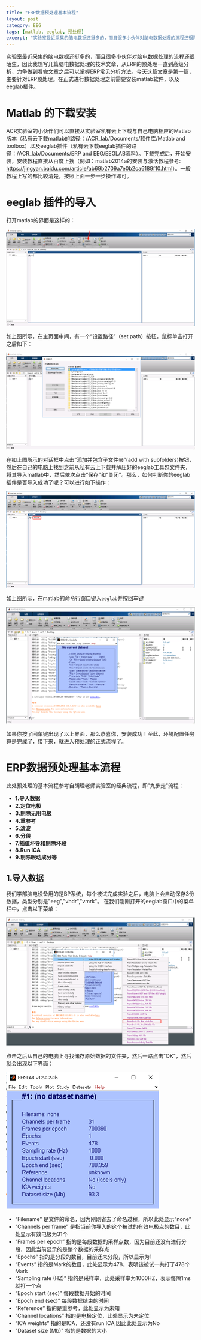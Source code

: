 ```yaml
---
title: "ERP数据预处理基本流程"
layout: post
category: EEG
tags: [matlab, eeglab, 预处理]
excerpt: "实验室最近采集的脑电数据还挺多的，而且很多小伙伴对脑电数据处理的流程还很陌生，因此我想写几篇脑电数据处理的技术文章，从ERP的预处理一直到高级分析，力争做到看完文章之后可以掌握ERP常见分析方法。今天这篇文章是第一篇，主要针对ERP预处理"
---
```

实验室最近采集的脑电数据还挺多的，而且很多小伙伴对脑电数据处理的流程还很陌生，因此我想写几篇脑电数据处理的技术文章，从ERP的预处理一直到高级分析，力争做到看完文章之后可以掌握ERP常见分析方法。今天这篇文章是第一篇，主要针对ERP预处理。在正式进行数据处理之前需要安装matlab软件，以及eeglab插件。
# Matlab 的下载安装
ACR实验室的小伙伴们可以直接从实验室私有云上下载与自己电脑相应的Matlab版本（私有云下载matlab的路径：/ACR_lab/Documents/软件库/Matlab and toolbox）以及eeglab插件（私有云下载eeglab插件的路径：/ACR_lab/Documents/ERP and EEG/EEGLAB资料）。下载完成后，开始安装，安装教程直接从百度上搜（例如：matlab2014a的安装与激活教程参考: <https://jingyan.baidu.com/article/ab69b2709a7e0b2ca6189f10.html>）。一般教程上写的都比较清楚，按照上面一步一步操作即可。
# eeglab 插件的导入
打开matlab的界面是这样的：

![p1](/images/posts/20190228/p1.png)

如上图所示，在主页面中间，有一个“设置路径”（set path）按钮，鼠标单击打开之后如下：

![p2](/images/posts/20190228/p2.png)

在如上图所示的对话框中点击“添加并包含子文件夹”(add with subfolders)按钮，然后在自己的电脑上找到之前从私有云上下载并解压好的eeglab工具包文件夹，将其导入matlab中，然后依次点击“保存”和“关闭”。那么，如何判断你的eeglab插件是否导入成功了呢？可以进行如下操作：

![p3](/images/posts/20190228/p3.png)

如上图所示，在matlab的命令行窗口键入`eeglab`并按回车键

![p4](/images/posts/20190228/p4.png)

如果你按了回车键出现了以上界面，那么恭喜你，安装成功！至此，环境配置任务算是完成了，接下来，就进入预处理的正式流程了。

# ERP数据预处理基本流程
此处预处理的基本流程参考自胡理老师实验室的经典流程，即"九步走"流程：

- __1.导入数据__
- __2.定位电极__
- __3.剔除无用电极__
- __4.重参考__
- __5.滤波__
- __6.分段__
- __7.插值坏导和剔除坏段__
- __8.Run ICA__
- __9.剔除眼动成分等__

## 1.导入数据
我们学部脑电设备用的是BP系统，每个被试完成实验之后，电脑上会自动保存3份数据，类型分别是"eeg","vhdr","vmrk"。
在我们刚刚打开的eeglab窗口中的菜单栏中，点击以下菜单：

![p5](/images/posts/20190228/p5.png)

点击之后从自己的电脑上寻找储存原始数据的文件夹，然后一路点击"OK"，然后就会出现以下界面：

![p6](/images/posts/20190228/p6.png)

+ “Filename” 是文件的命名，因为刚刚省去了命名过程，所以此处显示“none”
+ “Channels per frame” 是指当前你导入的这个被试的有效电极点的数目，此处显示有效电极为31个
+ “Frames per epoch” 指的是每段数据的采样点数，因为目前还没有进行分段，因此当前显示的是整个数据的采样点
+ “Epochs” 指的是分段的数目，目前还未分段，所以显示为1
+ “Events” 指的是Mark的数目，此处显示为478，表明该被试一共打了478个Mark
+ “Sampling rate (HZ)” 指的是采样率，此处采样率为1000HZ，表示每隔1ms就打一个点
+ “Epoch start (sec)” 每段数据开始的时间
+ “Epoch end (sec)” 每段数据结束的时间
+ “Reference” 指的是重参考，此处显示为未知
+ “Channel locations” 指的是电极定位，此处显示为未定位
+ “ICA weights” 指的是ICA，还没有run ICA,因此此处显示为No
+ "Dataset size (Mb)" 指的是数据的大小
